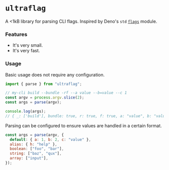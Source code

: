 # `ultraflag`

A <1kB library for parsing CLI flags. Inspired by Deno's `std` [`flags`](https://github.com/denoland/deno_std/blob/main/flags/mod.ts) module.

### Features

- It's very small.
- It's very fast.

### Usage

Basic usage does not require any configuration.

```js
import { parse } from "ultraflag";

// my-cli build --bundle -rf --a value --b=value --c 1
const argv = process.argv.slice(2);
const args = parse(argv);

console.log(args);
// { _: ['build'], bundle: true, r: true, f: true, a: "value", b: "value", c: 1 }
```

Parsing can be configured to ensure values are handled in a certain format.

```js
const args = parse(argv, {
  default: { a: 1, b: 2, c: "value" },
  alias: { h: "help" },
  boolean: ["foo", "bar"],
  string: ["baz", "qux"],
  array: ["input"],
});
```

